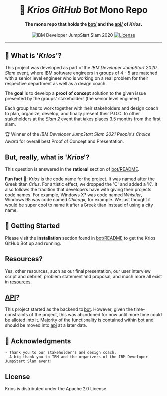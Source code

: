 <h1 align="center">
  🤖  <em>Krios GitHub Bot</em> Mono Repo
</h1>

<h4 align="center">The mono repo that holds the <a href="bot">bot/</a> and the <a href="api">api/</a> of <em>Krios</em>.</h4>

<p align="center">
 <img src="https://img.shields.io/badge/IBM-Developer%20JumpStart%20Slam%202020-blue" alt="IBM Developer JumpStart Slam 2020">
  <a href="https://github.com/nicholasadamou/krios-github-bot/blob/master/LICENSE">
      <img src="https://img.shields.io/badge/license-Apache-blue.svg?style=flat-square" alt="License">
  </a>
</p>

---

## 🤔 What is '_Krios_'?

This project was developed as part of the _IBM Developer JumpStart 2020 Slam_ event, where IBM software engineers in groups of 4 - 5 are matched with a senior level engineer who is working on a real problem for their respective department as well as a design coach.

The **goal** is to develop a **proof of concept** solution to the given issue presented by the groups' stakeholders (the senior level engineer).

Each group has to work together with their stakeholders and design coach to plan, organize, develop, and finally present their P.O.C. to other stakeholders at the _Slam 2_ event that takes places 3.5 months from the first slam.

🏆  Winner of the _IBM Developer JumpStart Slam 2021 People's Choice Award_ for overall best Proof of Concept and Presentation.

## But, really, what is '_Krios_'?

This question is answered in the **rational** section of [bot/README](bot/README.md).

**Fun fact** 🚀: _Krios_ is the code name for the project. It was named after the Greek titan _Crius_. For artistic effect, we dropped the 'C' and added a 'K'. It also follows the tradition that developers have with giving their projects code names. For example, Windows XP was code named _Whistler_, Windows 95 was code named _Chicago_, for example. We just thought it would be super cool to name it after a Greek titan instead of using a city name.

## 🏁 Getting Started

Please visit the **installation** section found in [bot/README](bot/README.md) to get the Krios GitHub Bot up and running.

## Resources?

Yes, other resources, such as our final presentation, our user interview script and debrief, problem statement and proposal, and much more all exist in [resources](resources/).

## [API](api/)?

This project started as the backend to [bot](bot/). However, given the time-constraints of the project, this was abandoned for now until more time could be alloted into it. Majority of the functionality is contained within [bot](bot/) and should be moved into [api](api/) at a later date.

## 🎉 Acknowledgments

    - Thank you to our stakeholder's and design coach.
    - A big thank you to IBM and the organizers of the IBM Developer JumpStart Slam event!

## License

Krios is distributed under the Apache 2.0 License.
